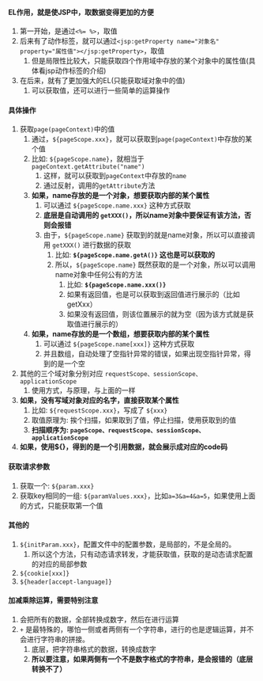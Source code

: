 

#### EL作用，就是使JSP中，取数据变得更加的方便
1. 第一开始，是通过`<%= %>`，取值
2. 后来有了动作标签，就可以通过`<jsp:getProperty name="对象名" property="属性值"></jsp:getProperty>`，取值
   1. 但是局限性比较大，只能获取四个作用域中存放的某个对象中的属性值(具体看jsp动作标签的介绍)
3. 在后来，就有了更加强大的EL(只能获取域对象中的值)
   1. 可以获取值，还可以进行一些简单的运算操作



#### 具体操作
1. 获取`page(pageContext)`中的值
   1. 通过，`${pageScope.xxx}`，就可以获取到`page(pageContext)`中存放的某个值
   2. 比如: `${pageScope.name}`，就相当于 `pageContext.getAttribute("name")`
      1. 这样，就可以获取到`pageContext`中存放的`name`
      2. 通过反射，调用的`getAttribute`方法
   3. **如果，name存放的是一个对象，想要获取内部的某个属性**
      1. 可以通过 `${pageScope.name.xxx}` 这种方式获取
      2. **底层是自动调用的 `getXXX()`，所以name对象中要保证有该方法，否则会报错**
      3. 由于，`${pageScope.name}` 获取到的就是name对象，所以可以直接调用 `getXXX()` 进行数据的获取
         1. 比如: **`${pageScope.name.getA()}` 这也是可以获取的**
         2. 所以，`${pageScope.name}` 既然获取的是一个对象，所以可以调用name对象中任何公有的方法
            1. 比如: **`${pageScope.name.xxx()}`**
            2. 如果有返回值，也是可以获取到返回值进行展示的（比如getXxx）
            3. 如果没有返回值，则该位置展示的就为空（因为该方式就是获取值进行展示的）
   4. **如果，name存放的是一个数组，想要获取内部的某个属性**
      1. 可以通过 `${pageScope.name[xxx]}` 这种方式获取
      2. 并且数组，自动处理了空指针异常的错误，如果出现空指针异常，得到的是一个空
2. 其他的三个域对象分别对应 `requestScope、sessionScope、applicationScope`
   1. 使用方式，与原理，与上面的一样
3. **如果，没有写域对象对应的名字，直接获取某个属性**
   1. 比如: `${requestScope.xxx}`，写成了 `${xxx}`
   2. 取值原理为: 挨个扫描，如果取到了值，停止扫描，使用获取到的值
   3. **扫描顺序为: `pageScope、requestScope、sessionScope、applicationScope`**
4. **如果，使用${}，得到的是一个引用数据，就会展示成对应的code码**





#### 获取请求参数
1. 获取一个: `${param.xxx}`
2. 获取key相同的一组: `${paramValues.xxx}`，比如`a=3&a=4&a=5`，如果使用上面的方式，只能获取第一个值




#### 其他的
1. `${initParam.xxx}`，配置文件中的配置参数，是局部的，不是全局的。
   1. 所以这个方法，只有动态请求转发，才能获取值，获取的是动态请求配置的对应的局部参数
2. `${cookie[xxx]}`
3. `${header[accept-language]}`





#### 加减乘除运算，需要特别注意
1. 会把所有的数据，全部转换成数字，然后在进行运算
2. `+` 是最特殊的，哪怕一侧或者两侧有一个字符串，进行的也是逻辑运算，并不会进行字符串的拼接。
   1. 底层，把字符串格式的数据，转换成数字
   2. **所以要注意，如果两侧有一个不是数字格式的字符串，是会报错的（底层转换不了）**



